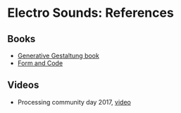 # Electro Sounds: References


## Books
- [Generative Gestaltung book](www.generative-gestaltung.de)
- [Form and Code](http://formandcode.com)


## Videos
- Processing community day 2017, [video](https://www.youtube.com/watch?v=0tzc6DbKJOo&list=PLMVpERuYgvujgdaBluS0_LLLn8T83laaa)


<!--
## Quotes, People

-__Red Burns__ was the founder and chair of the Interactive Telecommunications Program (ITP) in the Tisch School of the Arts at New York University. She was known as the "Godmother of Silicon Alley", New York's technology district. "Consider the technology as a tool which, in itself, could do nothing.", "Treat the technology as something that everyone on the team could learn, understand, and explore freely." (Community first, technology second. What happens if we put technology in the hands of the community? via [Introductions - Processing Community Day 2017, Shiffman](https://youtu.be/0tzc6DbKJOo?list=PLMVpERuYgvujgdaBluS0_LLLn8T83laaa&t=1667))
- __Ada Lovelace__


## Other projects

### Visuals
- Openframeworks
- vvvv

### Sound
- Sonic Pi
- Supercollider
- Tidal

### Tools
- Handbrake
- Syphon
-->
